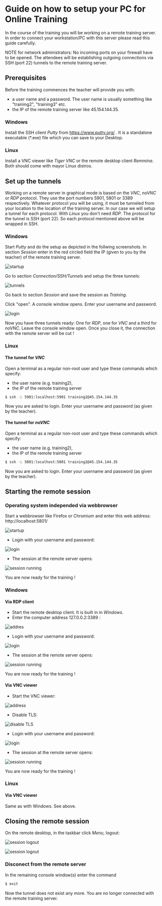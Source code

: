 # Guide on how to setup your PC for Online Training

In the course of the training you will be working on a remote training server. In order to connect your
workstation/PC with this server please read this guide carefully.

NOTE for network administrators: No incoming ports on your firewall have to be opened. The attendees 
will be establishing outgoing connections via SSH (port 22) tunnels to the remote training server.
<br>



## Prerequisites
Before the training commences the teacher will provide you with:
- a user name and a password. The user name is usually something like "training2", "training3" etc.
- the IP of the remote training server like 45.154.144.35.

### Windows
Install the SSH client *Putty* from https://www.putty.org/ .
It is a standalone executable (*.exe) file which you can save to your Desktop.
<!-- place image of the desktop icon  -->

### Linux
Install a VNC viewer like *Tiger VNC* or the remote desktop client *Remmina*.
Both should come with mayor Linux distros.
<br>



## Set up the tunnels
Working on a remote server in graphical mode is based on the *VNC*, *noVNC* or *RDP* protocol. They use
the port numbers 5901, 5801 or 3389 respectively. Whatever protocol you will be using, it must be
tunneled from your location to the location of the training server. In our case we will setup
a tunnel for each protocol. With *Linux* you don't need *RDP*.
The protocol for the tunnel is SSH (port 22). So each protocol mentioned above will be wrapped in SSH.

### Windows
Start *Putty* and do the setup as depicted in the follwing screenshots.
In section *Session* enter in the red circled field the IP (given to you by the teacher) of the remote training server.

![startup](img/putty-destination.png)

Go to section *Connection/SSH/Tunnels* and setup the three tunnels:
<!-- images of the procedure step by step -->

![tunnels](img/putty-tunnels-list.png)

Go back to section *Session* and save the session as *Training*.

Click "open".
A console window opens. Enter your username and password.

![login](img/putty-login.png)

Now you have three tunnels ready: One for *RDP*, one for *VNC* and a third for *noVNC*.
Leave the console window open. Once you close it, the connection with the remote server
will be cut !

### Linux
#### The tunnel for *VNC*
Open a terminal as a regular non-root user and type these commands which specify:
- the user name (e.g. training2),
- the IP of the remote training server

```sh
$ ssh -L 5901:localhost:5901 training2@45.154.144.35
```
Now you are asked to login. Enter your username and password (as given by the teacher).

#### The tunnel for *noVNC*
Open a terminal as a regular non-root user and type these commands which specify:
- the user name (e.g. training2),
- the IP of the remote training server

```sh
$ ssh -L 5801:localhost:5801 training2@45.154.144.35
```
Now you are asked to login. Enter your username and password (as given by the teacher).
<br>



## Starting the remote session

### Operating system independed via webbrowser
Start a webbrowser like Firefox or Chromium and enter this web address: http://localhost:5801/

![startup](img/noVNC-startup.png)

- Login with your username and password:

![login](img/noVNC-login.png)

- The session at the remote server opens:

![session running](img/noVNC-session.png)

You are now ready for the training !

### Windows
#### Via RDP client
- Start the remote desktop client. It is built in in *Windows*.
- Enter the computer address 127.0.0.2:3389 :

![addres](img/rdp-start-session.png)

- Login with your username and password:

![login](img/rdp-login.png)

- The session at the remote server opens:

![session running](img/rdp-session.png)

You are now ready for the training !

#### Via VNC viewer
- Start the VNC viewer:

![address](img/tiger-vnc-1.png)

- Disable TLS:

![disable TLS](img/tiger-vnc-security.png)

- Login with your username and password:

![login](img/tiger-vnc-login.png)

- The session at the remote server opens:

![session running](img/tiger-vnc-session.png)

You are now ready for the training !

### Linux
#### Via VNC viewer
Same as with Windows. See above.
<br>



## Closing the remote session
On the remote desktop, in the taskbar click *Menu*, logout:

![session logout](img/session-logout.png)

![session logout](img/session-logout-2.png)

### Disconect from the remote server

In the remaining console window(s) enter the command

```sh
$ exit
```

Now the tunnel does not exist any more. You are no longer connected with the remote training server.

